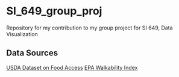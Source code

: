 # SI_649_group_proj
Repository for my contribution to my group project for SI 649, Data Visualization

## Data Sources
<a href = "https://www.ers.usda.gov/data-products/food-access-research-atlas/download-the-data/">USDA Dataset on Food Access</a>
<a href = "https://catalog.data.gov/dataset/walkability-index">EPA Walkability Index</a>